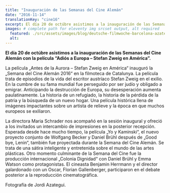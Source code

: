 ```yaml
---
title: "Inauguración de las Semanas del Cine Alemán"
date: "2016-11-14"
translationKey: "cine16"
excerpt: El día 20 de octúbre asistimos a la inauguración de las Semanas del Cine Alemán con la película “Adiós a Europa – Stefan Zweig en América”.
images: # complete path for eleventy img srcset output, alt required
  featured: ./src/assets/images/blog/deutsche-filmwoche-barcelona-azategui-02.jpg
  alt:
---
```


**El día 20 de octúbre asistimos a la inauguración de las Semanas del Cine Alemán con la película “Adiós a Europa – Stefan Zweig en América”.**

La película „Antes de la Aurora – Stefan Zweig en América“ inauguró la „Semana del Cine Alemán 2016“ en la filmoteca de Catalunya. La película trata de episodios de la vida del escritor austríaco Stefan Zweig en el exilio. En la cumbre de su fama mundial fue perseguido por ser judío y obligado a emigrar. Anticipando la destrucción de Europa, su desesperación aumenta paulatinamente. La historia de un refugiado, la historia de la pérdida de la patria y la búsqueda de un nuevo hogar. Una película histórica llena de imágenes impactantes sobre un artista de relieve y la época en que muchos europeos se exiliaron.

La directora Maria Schrader nos acompañó en la sesión inaugural y ofreció a los invitados un intercambio de impresiones en la posterior recepción. Esperada desde hace mucho tiempo, la película „Yo y Kaminski“, el nuevo proyecto conjunto de Wolfgang Becker y Daniel Brühl después de „Good bye, Lenin“, también fue proyectada durante la Semana del Cine Alemán. Se trata de una sátira inteligente y entretenida sobre el mundo de las artes plásticas. Otro momento culminante de la Semana del Cine fue la producción internacional „Colonia Dignidad“ con Daniel Brühl y Emma Watson como protagonistas. El cineasta Benjamin Herrmann y el director galardonado con un Oscar, Florian Gallenberger, participaron en el debate posterior a la reproducción cinematográfica.

Fotografía de Jordi Azategui.
